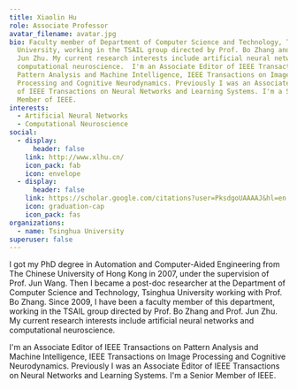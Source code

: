 ```yaml
---
title: Xiaolin Hu
role: Associate Professor
avatar_filename: avatar.jpg
bio: Faculty member of Department of Computer Science and Technology, Tsinghua
  University, working in the TSAIL group directed by Prof. Bo Zhang and Prof.
  Jun Zhu. My current research interests include artificial neural networks and
  computational neuroscience.  I'm an Associate Editor of IEEE Transactions on
  Pattern Analysis and Machine Intelligence, IEEE Transactions on Image
  Processing and Cognitive Neurodynamics. Previously I was an Associate Editor
  of IEEE Transactions on Neural Networks and Learning Systems. I'm a Senior
  Member of IEEE.
interests:
  - Artificial Neural Networks
  - Computational Neuroscience
social:
  - display:
      header: false
    link: http://www.xlhu.cn/
    icon_pack: fab
    icon: envelope
  - display:
      header: false
    link: https://scholar.google.com/citations?user=PksdgoUAAAAJ&hl=en
    icon: graduation-cap
    icon_pack: fas
organizations:
  - name: Tsinghua University
superuser: false
---
```

I got my PhD degree in Automation and Computer-Aided Engineering from The Chinese University of Hong Kong in 2007, under the supervision of Prof. Jun Wang. Then I became a post-doc researcher at the Department of Computer Science and Technology, Tsinghua University working with Prof. Bo Zhang. Since 2009, I have been a faculty member of this department, working in the TSAIL group directed by Prof. Bo Zhang and Prof. Jun Zhu. My current research interests include artificial neural networks and computational neuroscience.  

I'm an Associate Editor of IEEE Transactions on Pattern Analysis and Machine Intelligence, IEEE Transactions on Image Processing and Cognitive Neurodynamics. Previously I was an Associate Editor of IEEE Transactions on Neural Networks and Learning Systems. I'm a Senior Member of IEEE.